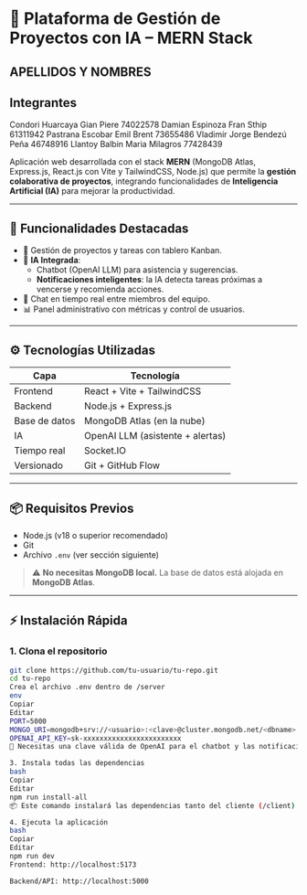 # 🧠 Plataforma de Gestión de Proyectos con IA – MERN Stack

## APELLIDOS Y NOMBRES

## Integrantes
Condori Huarcaya Gian Piere 74022578
Damian Espinoza Fran Sthip 61311942
Pastrana Escobar Emil Brent 73655486
Vladimir Jorge Bendezú Peña 46748916
Llantoy Balbin Maria Milagros 77428439

Aplicación web desarrollada con el stack **MERN** (MongoDB Atlas, Express.js, React.js con Vite y TailwindCSS, Node.js) que permite la **gestión colaborativa de proyectos**, integrando funcionalidades de **Inteligencia Artificial (IA)** para mejorar la productividad.

---

## 🚀 Funcionalidades Destacadas

- 📁 Gestión de proyectos y tareas con tablero Kanban.
- 🧠 **IA Integrada**:
  - Chatbot (OpenAI LLM) para asistencia y sugerencias.
  - **Notificaciones inteligentes**: la IA detecta tareas próximas a vencerse y recomienda acciones.
- 💬 Chat en tiempo real entre miembros del equipo.
- 📊 Panel administrativo con métricas y control de usuarios.

---


## ⚙️ Tecnologías Utilizadas

| Capa         | Tecnología                      |
|--------------|----------------------------------|
| Frontend     | React + Vite + TailwindCSS       |
| Backend      | Node.js + Express.js             |
| Base de datos| MongoDB Atlas (en la nube)       |
| IA           | OpenAI LLM (asistente + alertas) |
| Tiempo real  | Socket.IO                        |
| Versionado   | Git + GitHub Flow                |

---

## 📦 Requisitos Previos

- Node.js (v18 o superior recomendado)
- Git
- Archivo `.env` (ver sección siguiente)

> ⚠️ **No necesitas MongoDB local.** La base de datos está alojada en **MongoDB Atlas**.

---

## ⚡ Instalación Rápida

### 1. Clona el repositorio

```bash
git clone https://github.com/tu-usuario/tu-repo.git
cd tu-repo
Crea el archivo .env dentro de /server
env
Copiar
Editar
PORT=5000
MONGO_URI=mongodb+srv://<usuario>:<clave>@cluster.mongodb.net/<dbname>
OPENAI_API_KEY=sk-xxxxxxxxxxxxxxxxxxxxxxxx
🔑 Necesitas una clave válida de OpenAI para el chatbot y las notificaciones inteligentes.

3. Instala todas las dependencias
bash
Copiar
Editar
npm run install-all
📦 Este comando instalará las dependencias tanto del cliente (/client) como del servidor (/server).

4. Ejecuta la aplicación
bash
Copiar
Editar
npm run dev
Frontend: http://localhost:5173

Backend/API: http://localhost:5000
